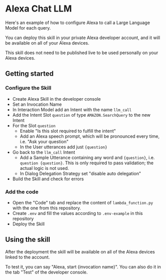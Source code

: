# Alexa Chat LLM

Here's an example of how to configure Alexa to call a Large Language Model for each query.

You can deploy this skill in your private Alexa developer account, and it will be available on all of your Alexa devices.

This skill does not need to be published live to be used personally on your Alexa devices.

## Getting started

### Configure the Skill
- Create Alexa Skill in the developer console
- Set an Invocation Name
- In Interaction Model add an Intent with the name `llm_call`
- Add the Intent Slot `question` of type `AMAZON.SearchQuery` to the new Intent
- For the Slot `question`
  - Enable "Is this slot required to fulfill the intent"
  - Add an Alexa speech prompt, which will be pronounced every time, i.e. "Ask your question"
  - In the User utterances add just `{question}`
- Go back to the `llm_call` Intent
  - Add a Sample Utterance containing any word and `{question}`, i.e. `question {question}`. This is only required to pass validation; the actual logic is not used.
  - In Dialog Delegation Strategy set "disable auto delegation"
- Build the Skill and check for errors

### Add the code

- Open the "Code" tab and replace the content of `lambda_function.py` with the one from this repository.
- Create `.env` and fill the values according to `.env-example` in this repository
- Deploy the Skill

## Using the skill

After the deployment the skill will be available on all of the Alexa devices linked to the account.

To test it, you can say "Alexa, start {invocation name}". You can also do it in the tab "Test" of the developer console.
